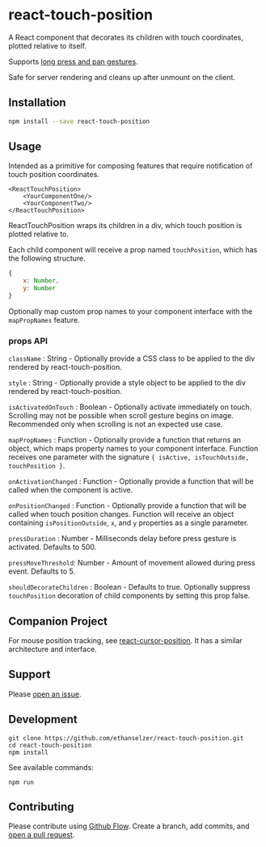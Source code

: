 # react-touch-position

A React component that decorates its children with touch coordinates, plotted relative to itself.

Supports [long press and pan gestures](https://material.google.com/patterns/gestures.html).

Safe for server rendering and cleans up after unmount on the client.

## Installation

```sh
npm install --save react-touch-position
```

## Usage

Intended as a primitive for composing features that require notification of
touch position coordinates.

```JSX
<ReactTouchPosition>
    <YourComponentOne/>
    <YourComponentTwo/>
</ReactTouchPosition>
```
ReactTouchPosition wraps its children in a div, which touch position
is plotted relative to.

Each child component will receive a prop named `touchPosition`, which
has the following structure.

```JavaScript
{
    x: Number,
    y: Number
}
```
Optionally map custom prop names to your component interface with the `mapPropNames` feature.

### props API

`className` : String - Optionally provide a CSS class to be applied to the div rendered by react-touch-position.

`style` : String - Optionally provide a style object to be applied to the div rendered by react-touch-position.

`isActivatedOnTouch` : Boolean - Optionally activate immediately on touch. Scrolling may not be possible when scroll
gesture begins on image. Recommended only when scrolling is not an expected use case.

`mapPropNames` : Function - Optionally provide a function that returns an object, which maps property names to
your component interface. Function receives one parameter with the signature `{ isActive, isTouchOutside, touchPosition }`.

`onActivationChanged` : Function - Optionally provide a function that will be called when the component is active.

`onPositionChanged` : Function - Optionally provide a function that will be called when touch position changes.
Function will receive an object containing `isPositionOutside`, `x`, and `y` properties as a single parameter.

`pressDuration` : Number - Milliseconds delay before press gesture is activated. Defaults to 500.

`pressMoveThreshold`: Number - Amount of movement allowed during press event. Defaults to 5.

`shouldDecorateChildren` : Boolean - Defaults to true. Optionally suppress `touchPosition` decoration of child components by
setting this prop false.

## Companion Project
For mouse position tracking, see [react-cursor-position](https://www.npmjs.com/package/react-cursor-position).
It has a similar architecture and interface.

## Support

Please [open an issue](https://github.com/ethanselzer/react-touch-position/issues).

## Development

```ssh
git clone https://github.com/ethanselzer/react-touch-position.git
cd react-touch-position
npm install
```
See available commands:
```ssh
npm run
```

## Contributing

Please contribute using [Github Flow](https://guides.github.com/introduction/flow/). Create a branch,
add commits, and [open a pull request](https://github.com/ethanselzer/react-touch-position/compare/).
